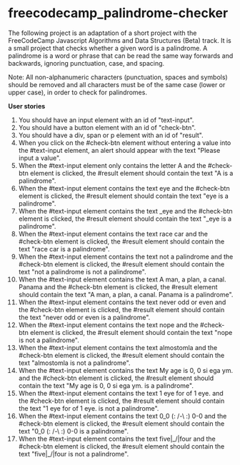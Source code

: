 # freecodecamp_palindrome-checker

The following project is an adaptation of a short project with the FreeCodeCamp Javascript Algorithms and Data Structures (Beta) track. It is a small project that checks whether a given word is a palindrome. A palindrome is a word or phrase that can be read the same way forwards and backwards, ignoring punctuation, case, and spacing.

Note: All non-alphanumeric characters (punctuation, spaces and symbols) should be removed and all characters must be of the same case (lower or upper case), in order to check for palindromes.

**User stories**
1. You should have an input element with an id of "text-input".
2. You should have a button element with an id of "check-btn".
3. You should have a div, span or p element with an id of "result".
4. When you click on the #check-btn element without entering a value into the #text-input element, an alert should appear with the text "Please input a value".
5. When the #text-input element only contains the letter A and the #check-btn element is clicked, the #result element should contain the text "A is a palindrome".
6. When the #text-input element contains the text eye and the #check-btn element is clicked, the #result element should contain the text "eye is a palindrome".
7. When the #text-input element contains the text _eye and the #check-btn element is clicked, the #result element should contain the text "_eye is a palindrome".
8. When the #text-input element contains the text race car and the #check-btn element is clicked, the #result element should contain the text "race car is a palindrome".
9. When the #text-input element contains the text not a palindrome and the #check-btn element is clicked, the #result element should contain the text "not a palindrome is not a palindrome".
10. When the #text-input element contains the text A man, a plan, a canal. Panama and the #check-btn element is clicked, the #result element should contain the text "A man, a plan, a canal. Panama is a palindrome".
11. When the #text-input element contains the text never odd or even and the #check-btn element is clicked, the #result element should contain the text "never odd or even is a palindrome".
12. When the #text-input element contains the text nope and the #check-btn element is clicked, the #result element should contain the text "nope is not a palindrome".
13. When the #text-input element contains the text almostomla and the #check-btn element is clicked, the #result element should contain the text "almostomla is not a palindrome".
14. When the #text-input element contains the text My age is 0, 0 si ega ym. and the #check-btn element is clicked, the #result element should contain the text "My age is 0, 0 si ega ym. is a palindrome".
15. When the #text-input element contains the text 1 eye for of 1 eye. and the #check-btn element is clicked, the #result element should contain the text "1 eye for of 1 eye. is not a palindrome".
16. When the #text-input element contains the text 0_0 (: /-\ :) 0-0 and the #check-btn element is clicked, the #result element should contain the text "0_0 (: /-\ :) 0-0 is a palindrome".
17. When the #text-input element contains the text five|\_/|four and the #check-btn element is clicked, the #result element should contain the text "five|\_/|four is not a palindrome".
